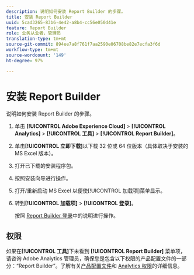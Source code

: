 ```yaml
---
description: 说明如何安装 Report Builder 的步骤。
title: 安装 Report Builder
uuid: 5cad3265-83b6-4e42-a8b4-cc56e050d41e
feature: Report Builder
role: 业务从业者，管理员
translation-type: tm+mt
source-git-commit: 894ee7a8f761f7aa2590e06708be82e7ecfa3f6d
workflow-type: tm+mt
source-wordcount: '149'
ht-degree: 97%

---
```



# 安装 Report Builder

说明如何安装 Report Builder 的步骤。

1. 单击 **[!UICONTROL Adobe Experience Cloud]** > **[!UICONTROL Analytics]** > **[!UICONTROL 工具]** > **[!UICONTROL Report Builder]**。 
1. 单击&#x200B;**[!UICONTROL 立即下载]**&#x200B;以下载 32 位或 64 位版本（具体取决于安装的 MS Excel 版本）。
1. 打开已下载的安装程序包。
1. 按照安装向导进行操作。
1. 打开/重新启动 MS Excel 以便使[!UICONTROL 加载项]菜单显示。
1. 转到&#x200B;**[!UICONTROL 加载项]** > **[!UICONTROL 登录]**。

   按照 [Report Builder 登录](/help/analyze/report-builder/setup/login.md)中的说明进行操作。

## 权限

如果在&#x200B;**[!UICONTROL 工具]**&#x200B;下未看到 **[!UICONTROL Report Builder]** 菜单项，请咨询 Adobe Analytics 管理员，确保您是包含以下权限的产品配置文件的一部分：“Report Builder”。了解有关[产品配置文件](https://docs.adobe.com/content/help/zh-Hans/analytics/admin/admin-console/permissions/product-profile.html)和 [Analytics 权限](https://docs.adobe.com/content/help/zh-Hans/analytics/admin/admin-console/permissions/analytics-tools.html)的详细信息。
